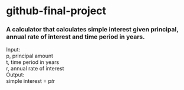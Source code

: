 # github-final-project

### A calculator that calculates simple interest given principal, annual rate of interest and time period in years.

Input: \
     p, principal amount\
     t, time period in years\
     r, annual rate of interest\
Output:\
     simple interest = p*t*r
